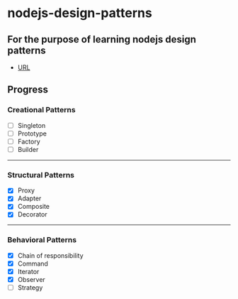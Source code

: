 # nodejs-design-patterns

## For the purpose of learning nodejs design patterns
- [URL](https://www.linkedin.com/learning/node-js-design-patterns)

## Progress
### Creational Patterns
- [ ] Singleton
- [ ] Prototype
- [ ] Factory
- [ ] Builder
---
### Structural Patterns
- [x] Proxy
- [x] Adapter
- [x] Composite
- [x] Decorator
---
### Behavioral Patterns
- [x] Chain of responsibility
- [x] Command
- [x] Iterator
- [x] Observer
- [ ] Strategy